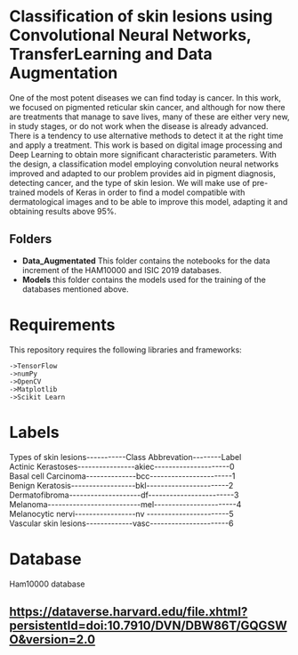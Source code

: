 # Classification of skin lesions using Convolutional Neural Networks, TransferLearning and Data Augmentation

One of the most potent diseases we can find today is cancer. In this work, we focused on pigmented reticular skin cancer, and although for now there are treatments that manage to save lives, many of these are either very new, in study stages, or do not work when the disease is already advanced. There is a tendency to use alternative methods to detect it at the right time and apply a treatment. This work is based on digital image processing and Deep Learning to obtain more significant characteristic parameters. With the design, a classification model employing convolution neural networks improved and adapted to our problem provides aid in pigment diagnosis, detecting cancer, and the type of skin lesion. We will make use of pre-trained models of Keras in order to find a model compatible with dermatological images and to be able to improve this model, adapting it and obtaining results above 95\%.

## Folders
- **Data_Augmentated** This folder contains the notebooks for the data increment of the HAM10000 and ISIC 2019 databases.
- **Models** this folder contains the models used for the training of the databases mentioned above.


# Requirements

This repository requires the following libraries and frameworks:

    ->TensorFlow
    ->numPy
    ->OpenCV
    ->Matplotlib
    ->Scikit Learn
    
# Labels



Types of skin lesions-----------Class Abbrevation--------Label     
Actinic Kerastoses----------------akiec---------------------0             
Basal cell Carcinoma--------------bcc-----------------------1  
Benign Keratosis------------------bkl-----------------------2    
Dermatofibroma--------------------df------------------------3    
Melanoma--------------------------mel-----------------------4    
Melanocytic nervi-----------------nv -----------------------5   
Vascular skin lesions-------------vasc----------------------6


# Database
Ham10000 database
## https://dataverse.harvard.edu/file.xhtml?persistentId=doi:10.7910/DVN/DBW86T/GQGSWO&version=2.0

